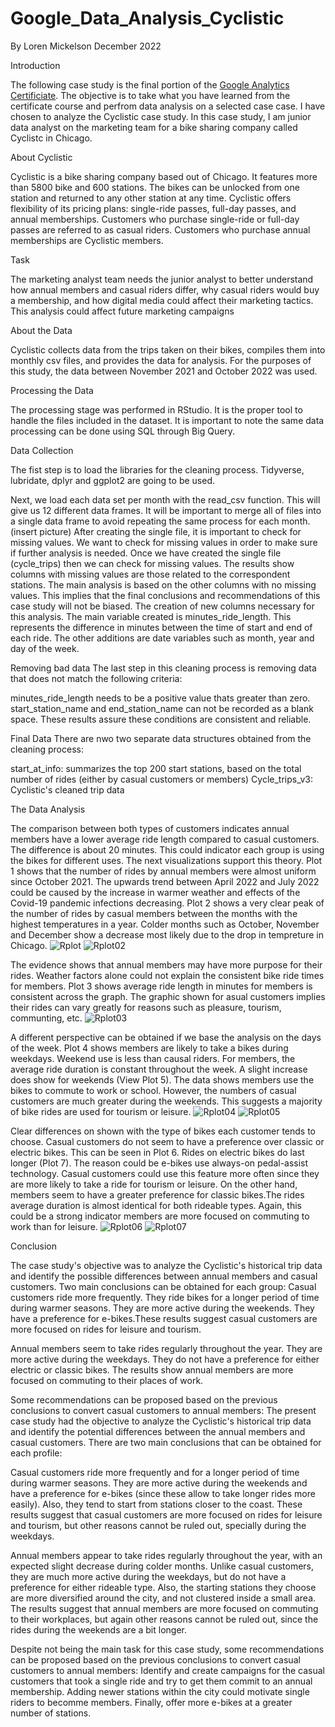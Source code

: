 # Google_Data_Analysis_Cyclistic

By Loren Mickelson
December 2022

Introduction
                                       
The following case study is the final portion of the [Google Analytics Certificiate](https://www.coursera.org/professional-certificates/google-data-analytics). The objective is to take what you have learned from the certificate course and perfrom data analysis on a selected case case. I have chosen to analyze the Cyclistic case study. In this case study, I am junior data analyst on the marketing team for a bike sharing company called Cyclistc in Chicago.

About Cyclistic 

Cyclistic is a bike sharing company based out of Chicago. It features more than 5800 bike and 600 stations. The bikes can be unlocked from one station and
returned to any other station at any time. Cyclistic offers flexibility of its pricing plans: single-ride passes, full-day passes,
and annual memberships. Customers who purchase single-ride or full-day passes are referred to as casual riders. Customers
who purchase annual memberships are Cyclistic members.

Task

The marketing analyst team needs the junior analyst to better understand how annual members and casual riders differ, why casual riders would buy a membership, and how digital media could affect their marketing tactics. This analysis could affect future marketing campaigns

About the Data

Cyclistic collects data from the trips taken on their bikes, compiles them into monthly csv files, and provides the data for analysis. For the purposes of this study, the data between November 2021 and October 2022 was used.

Processing the Data

The processing stage was performed in RStudio. It is the proper tool to handle the files included in the dataset. It is important to note the same data processing can be done using SQL through Big Query.

Data Collection

The fist step is to load the libraries for the cleaning process. Tidyverse, lubridate, dplyr and ggplot2 are going to be used. 

Next, we load each data set per month with the read_csv function.  This will give us 12 different data frames.  It will be important to merge all of files into a single data frame to avoid repeating the same process for each month.
(insert picture)
After creating the single file, it is important to check for missing values. We want to check for missing values in order to make sure if further analysis is needed. Once we have created the single file (cycle_trips) then we can check for missing values. The results show columns with missing values are those related to the correspondent stations. The main analysis is based on the other columns with no missing values. This implies that the final conclusions and recommendations of this case study will not be biased. The creation of new columns necessary for this analysis. The main variable created is minutes_ride_length. This represents the difference in minutes between the time of start and end of each ride. The other additions are date variables such as month, year and day of the week.

Removing bad data
The last step in this cleaning process is removing data that does not match the following criteria:

minutes_ride_length needs to be a positive value thats greater than zero.
start_station_name and end_station_name can not be recorded as a blank space. 
These results assure these conditions are consistent and reliable.

Final Data
There are nwo two separate data structures obtained from the cleaning process:

start_at_info: summarizes the top 200 start stations, based on the total number of rides (either by casual customers or members)
Cycle_trips_v3: Cyclistic's cleaned trip data

The Data Analysis

The comparison between both types of customers indicates annual members have a lower average ride length compared to casual customers. The difference is about 20 minutes. This could indicator each group is using the bikes for different uses. The next visualizations support this theory. Plot 1 shows that the number of rides by annual members were almost uniform since October 2021. The upwards trend between April 2022 and July 2022 could be caused by the increase in warmer weather and effects of the Covid-19 pandemic infections decreasing. Plot 2 shows a very clear peak of the number of rides by casual members between the months with the highest temperatures in a year. Colder months such as October, November and December show a decrease most likely due to the drop in tempreture in Chicago. 
![Rplot](https://user-images.githubusercontent.com/119776629/207239370-6ebb381f-39ba-4db3-aa83-01f1f8097016.png)
![Rplot02](https://user-images.githubusercontent.com/119776629/207240664-b8bf0e10-a465-4ba0-b111-6729f8213082.png)

The evidence shows that annual members may have more purpose for their rides. Weather factors alone could not explain the consistent bike ride times for members. Plot 3 shows average ride length in minutes for members is consistent across the graph. The graphic shown for asual customers implies their rides can vary greatly for reasons such as pleasure, tourism, communting, etc.
![Rplot03](https://user-images.githubusercontent.com/119776629/207242829-51e3a65a-7cf3-43ed-9b91-8f11be9b9cb4.png)

A different perspective can be obtained if we base the analysis on the days of the week. Plot 4 shows members are likely to take a bikes during weekdays. Weekend use is less than causal riders. For members, the average ride duration is constant throughout the week. A slight increase does show for weekends (View Plot 5). The data shows members use the bikes to commute to work or school. However, the numbers of casual customers are much greater during the weekends. This suggests a majority of bike rides are used for tourism or leisure.
![Rplot04](https://user-images.githubusercontent.com/119776629/207244348-66964a9c-47b7-41f5-b1c5-524c841eee3c.png)
![Rplot05](https://user-images.githubusercontent.com/119776629/207244392-0e844630-245e-4bfc-9cc4-b025ca6af716.png)

Clear differences on shown with the type of bikes each customer tends to choose. Casual customers do not seem to have a preference over classic or electric bikes. This can be seen in Plot 6. Rides on electric bikes do last longer (Plot 7). The reason could be e-bikes use always-on pedal-assist technology. Casual customers could use this feature more often since they are more likely to take a ride for tourism or leisure.  On the other hand, members seem to have a greater preference for classic bikes.The rides average duration is almost identical for both rideable types. Again, this could be a strong indicator members are more focused on commuting to work than for leisure. 
![Rplot06](https://user-images.githubusercontent.com/119776629/207516026-668e356a-30ee-49ef-b10a-4b01a9561eea.png)
![Rplot07](https://user-images.githubusercontent.com/119776629/207516065-3c2e7f05-5115-44c8-b866-ef1caf650de7.png)

Conclusion 

The case study's objective was to analyze the Cyclistic's historical trip data and identify the possible differences between annual members and casual customers. Two main conclusions can be obtained for each group:  Casual customers ride more frequently. They ride bikes for a longer period of time during warmer seasons. They are more active during the weekends. They have a preference for e-bikes.These results suggest casual customers are more focused on rides for leisure and tourism. 

Annual members seem to take rides regularly throughout the year. They are  more active during the weekdays. They do not have a preference for either electric or classic bikes. The results show annual members are more focused on commuting to their places of work. 

Some recommendations can be proposed based on the previous conclusions to convert casual customers to annual members: The present case study had the objective to analyze the Cyclistic's historical trip data and identify the potential differences between the annual members and casual customers. There are two main conclusions that can be obtained for each profile:

Casual customers ride more frequently and for a longer period of time during warmer seasons. They are more active during the weekends and have a preference for e-bikes (since these allow to take longer rides more easily). Also, they tend to start from stations closer to the coast. These results suggest that casual customers are more focused on rides for leisure and tourism, but other reasons cannot be ruled out, specially during the weekdays.

Annual members appear to take rides regularly throughout the year, with an expected slight decrease during colder months. Unlike casual customers, they are much more active during the weekdays, but do not have a preference for either rideable type. Also, the starting stations they choose are more diversified around the city, and not clustered inside a small area. The results suggest that annual members are more focused on commuting to their workplaces, but again other reasons cannot be ruled out, since the rides during the weekends are a bit longer.

Despite not being the main task for this case study, some recommendations can be proposed based on the previous conclusions to convert casual customers to annual members: Identify and create campaigns for the casual customers that took a single ride and try to get them commit to an annual membership. Adding newer stations within the city could motivate single riders to becomme members. Finally, offer more e-bikes at a greater number of stations. 

